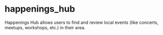 # happenings_hub
Happenings Hub allows users to find and review local events (like concerts, meetups, workshops, etc.) in their area.
